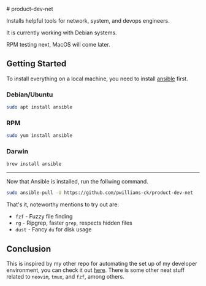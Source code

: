 \# product-dev-net

Installs helpful tools for network, system, and devops engineers.

It is currently working with Debian systems.

RPM testing next, MacOS will come later.

## Getting Started

To install everything on a local machine, you need to install [ansible](https://www.ansible.com/) first.

### Debian/Ubuntu

```bash
sudo apt install ansible
```
### RPM

```bash
sudo yum install ansible
```
### Darwin

```bash
brew install ansible
```
---

Now that Ansible is installed, run the follwing command.

```bash
sudo ansible-pull -U https://github.com/pwilliams-ck/product-dev-net
```

That's it, noteworthy mentions to try out are:

- `fzf` - Fuzzy file finding
- `rg` - Ripgrep, faster `grep`, respects hidden files
- `dust` - Fancy `du` for disk usage

## Conclusion

This is inspired by my other repo for automating the set up of my developer environment, you 
can check it out [here](https://github.com/pwilliams-ck/product-dev). There is some other neat
stuff related to `neovim`, `tmux`, and `fzf`, among others.
